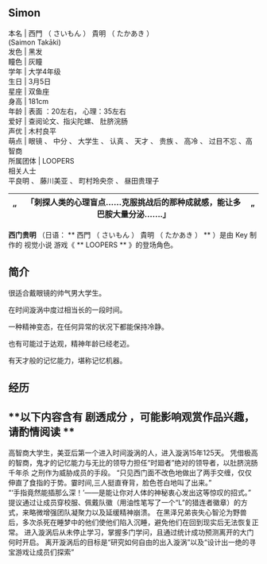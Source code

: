   

**Simon**  
---  
本名  |  西門  （  さいもん  ）  貴明  （  たかあき  ）    
(Saimon Takāki)  
发色  |  黑发   
瞳色  |  灰瞳   
学年  |  大学4年级   
生日  |  3月5日   
星座  |  双鱼座   
身高  |  181cm   
年龄  |  表面  ：20左右，  心理：35左右   
爱好  |  查阅论文、指尖陀螺、  肚脐浣肠   
声优  |  木村良平   
萌点  |  眼镜  、  中分  、  大学生  、  认真  、  天才  、  贵族  、  高冷  、  过目不忘  、高智商   
所属团体  |  LOOPERS   
相关人士  
平良明  、  藤川美亚  、  町村玲央奈  、  昼田贵理子  
  
“  |  **「刺探人类的心理盲点……克服挑战后的那种成就感，能让多巴胺大量分泌…….」** |  ”   
---|---|---  
  
**西门贵明** （日语：  ** 西門  （  さいもん  ）  貴明  （  たかあき  ）  ** ）是由  Key  制作的  视觉小说  游戏《
** LOOPERS  ** 》的登场角色。

##  简介

很适合戴眼镜的帅气男大学生。

在时间漩涡中度过相当长的一段时间。

一种精神变态，在任何异常的状况下都能保持冷静。

也有可能过于达观，精神年龄已经老迈。

有天才般的记忆能力，堪称记忆机器。

##  经历

**以下内容含有 剧透成分  ，可能影响观赏作品兴趣，请酌情阅读 **  
---  
高智商大学生，美亚后第一个进入时间漩涡的人，进入漩涡15年125天。  凭借极高的智商，鬼才的记忆能力与无比的领导力担任“时廻者”绝对的领导者，以肚脐浣肠
千年杀  之刑作为威胁成员的手段。  “只见西门面不改色地做出了两手交缠，仅仅伸直了食指的于势。霎时间,三人挺直脊背，脸色苍白地叫了出来。”  
“‘手指竟然能插那么深！’——是能让你对人体的神秘衷心发出这等惊叹的招式。”
提议通过让成员穿校服、佩戴队徽（用油性笔写了一个“L”的猎连者徽章）的方式，来略微增强团队凝聚力以及延缓精神崩溃。
在黑泽兄弟丧失心智沦为野兽后，多次杀死在睡梦中的他们使他们陷入沉睡，避免他们在回到现实后无法恢复正常。
进入漩涡后从未停止学习，掌握多门学问，且通过统计成功预测离开的大门何时开启。
离开漩涡后的目标是“研究如何自由的出入漩涡”以及“设计出一绝的寻宝游戏让成员们探索”  
  